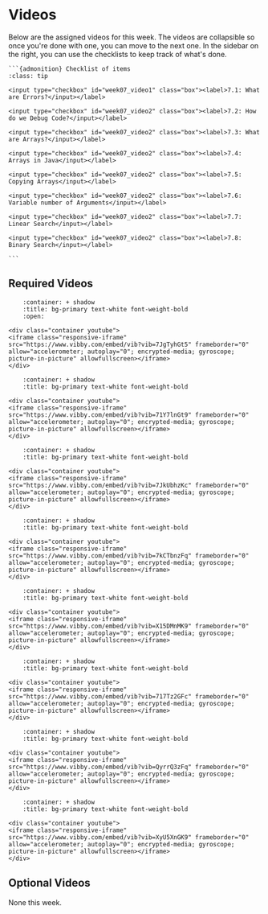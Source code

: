 # Videos

Below are the assigned videos for this week. 
The videos are collapsible so once you're done with one, you can move to the next one.
In the sidebar on the right, you can use the checklists to keep track of what's done.

````{margin}
```{admonition} Checklist of items
:class: tip

<input type="checkbox" id="week07_video1" class="box"><label>7.1: What are Errors?</input></label>

<input type="checkbox" id="week07_video2" class="box"><label>7.2: How do we Debug Code?</input></label>

<input type="checkbox" id="week07_video2" class="box"><label>7.3: What are Arrays?</input></label>

<input type="checkbox" id="week07_video2" class="box"><label>7.4: Arrays in Java</input></label>

<input type="checkbox" id="week07_video2" class="box"><label>7.5: Copying Arrays</input></label>

<input type="checkbox" id="week07_video2" class="box"><label>7.6: Variable number of Arguments</input></label>

<input type="checkbox" id="week07_video2" class="box"><label>7.7: Linear Search</input></label>

<input type="checkbox" id="week07_video2" class="box"><label>7.8: Binary Search</input></label>

```
````

## Required Videos

```{dropdown} 7.1: What are Errors?
    :container: + shadow
    :title: bg-primary text-white font-weight-bold
    :open:

<div class="container youtube">
<iframe class="responsive-iframe" src="https://www.vibby.com/embed/vib?vib=7JgTyhGt5" frameborder="0" allow="accelerometer; autoplay="0"; encrypted-media; gyroscope; picture-in-picture" allowfullscreen></iframe>
</div>
```

```{dropdown} 7.2: How do we Debug Code?
    :container: + shadow
    :title: bg-primary text-white font-weight-bold

<div class="container youtube">
<iframe class="responsive-iframe" src="https://www.vibby.com/embed/vib?vib=71Y7lnGt9" frameborder="0" allow="accelerometer; autoplay="0"; encrypted-media; gyroscope; picture-in-picture" allowfullscreen></iframe>
</div>
```

```{dropdown} 7.3: What are Arrays?
    :container: + shadow
    :title: bg-primary text-white font-weight-bold

<div class="container youtube">
<iframe class="responsive-iframe" src="https://www.vibby.com/embed/vib?vib=7JkUbhzKc" frameborder="0" allow="accelerometer; autoplay="0"; encrypted-media; gyroscope; picture-in-picture" allowfullscreen></iframe>
</div>
```

```{dropdown} 7.4: Arrays in Java
    :container: + shadow
    :title: bg-primary text-white font-weight-bold

<div class="container youtube">
<iframe class="responsive-iframe" src="https://www.vibby.com/embed/vib?vib=7kCTbnzFq" frameborder="0" allow="accelerometer; autoplay="0"; encrypted-media; gyroscope; picture-in-picture" allowfullscreen></iframe>
</div>
```

```{dropdown} 7.5: Copying Arrays
    :container: + shadow
    :title: bg-primary text-white font-weight-bold

<div class="container youtube">
<iframe class="responsive-iframe" src="https://www.vibby.com/embed/vib?vib=X15DMnMK9" frameborder="0" allow="accelerometer; autoplay="0"; encrypted-media; gyroscope; picture-in-picture" allowfullscreen></iframe>
</div>
```

```{dropdown} 7.6: Variable number of Arguments
    :container: + shadow
    :title: bg-primary text-white font-weight-bold

<div class="container youtube">
<iframe class="responsive-iframe" src="https://www.vibby.com/embed/vib?vib=717Tz2GFc" frameborder="0" allow="accelerometer; autoplay="0"; encrypted-media; gyroscope; picture-in-picture" allowfullscreen></iframe>
</div>
```

```{dropdown} 7.7: Linear Search
    :container: + shadow
    :title: bg-primary text-white font-weight-bold
    
<div class="container youtube">
<iframe class="responsive-iframe" src="https://www.vibby.com/embed/vib?vib=QyrrQ3zFq" frameborder="0" allow="accelerometer; autoplay="0"; encrypted-media; gyroscope; picture-in-picture" allowfullscreen></iframe>
</div>
```

```{dropdown} 7.8: Binary Search
    :container: + shadow
    :title: bg-primary text-white font-weight-bold

<div class="container youtube">
<iframe class="responsive-iframe" src="https://www.vibby.com/embed/vib?vib=XyU5XnGK9" frameborder="0" allow="accelerometer; autoplay="0"; encrypted-media; gyroscope; picture-in-picture" allowfullscreen></iframe>
</div>
```
## Optional Videos

None this week.